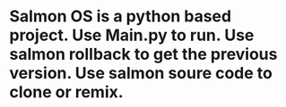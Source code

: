 # Salmon OS is a python based project. Use Main.py to run. Use salmon rollback to get the previous version. Use salmon soure code to clone or remix.
